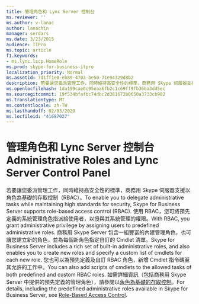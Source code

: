 ```yaml
---
title: 管理角色和 Lync Server 控制台
ms.reviewer: ''
ms.author: v-lanac
author: lanachin
manager: serdars
ms.date: 3/23/2015
audience: ITPro
ms.topic: article
f1.keywords:
- ms.lync.lscp.HomeRole
ms.prod: skype-for-business-itpro
localization_priority: Normal
ms.assetid: 7d1ff1e0-eb89-4703-be50-71e94329d8b2
description: 若要讓您委派管理工作，同時維持高安全性的標準，商務用 Skype 伺服器支援以角色為基礎的存取控制（RBAC）。 使用 RBAC，您可將預先定義的系統管理角色指派給使用者，以授與其系統管理的權限。 商務用 Skype Server 包含一組豐富的內建管理角色，也可讓您建立新的角色，並為每個新角色指定自訂的 Cmdlet 清單。 您也可以為預先定義及自訂 RBAC 角色，新增 Cmdlet 指令碼至其允許的工作中。 如需詳細資訊（包括商務用 Skype Server 中提供的預先定義的管理角色），請參閱以角色為基礎的存取控制。
ms.openlocfilehash: 1da199cae0c95eaa6fb2c1c69ff9fb36ba3dd5ec
ms.sourcegitcommit: 19f534bfafbc74dbc2d381672b0650a3733cb982
ms.translationtype: MT
ms.contentlocale: zh-TW
ms.lasthandoff: 02/03/2020
ms.locfileid: "41687027"
---
```

# <a name="administrative-roles-and-lync-server-control-panel"></a><span data-ttu-id="db78d-107">管理角色和 Lync Server 控制台</span><span class="sxs-lookup"><span data-stu-id="db78d-107">Administrative Roles and Lync Server Control Panel</span></span>

<span data-ttu-id="db78d-108">若要讓您委派管理工作，同時維持高安全性的標準，商務用 Skype 伺服器支援以角色為基礎的存取控制（RBAC）。</span><span class="sxs-lookup"><span data-stu-id="db78d-108">To enable you to delegate administrative tasks while maintaining high standards for security, Skype for Business Server supports role-based access control (RBAC).</span></span> <span data-ttu-id="db78d-109">使用 RBAC，您可將預先定義的系統管理角色指派給使用者，以授與其系統管理的權限。</span><span class="sxs-lookup"><span data-stu-id="db78d-109">With RBAC, you grant administrative privilege by assigning users to predefined administrative roles.</span></span> <span data-ttu-id="db78d-110">商務用 Skype Server 包含一組豐富的內建管理角色，也可讓您建立新的角色，並為每個新角色指定自訂的 Cmdlet 清單。</span><span class="sxs-lookup"><span data-stu-id="db78d-110">Skype for Business Server includes a rich set of built-in administrative roles, and also enables you to create new roles and specify a custom list of cmdlets for each new role.</span></span> <span data-ttu-id="db78d-111">您也可以為預先定義及自訂 RBAC 角色，新增 Cmdlet 指令碼至其允許的工作中。</span><span class="sxs-lookup"><span data-stu-id="db78d-111">You can also add scripts of cmdlets to the allowed tasks of both predefined and custom RBAC roles.</span></span> <span data-ttu-id="db78d-112">如需詳細資訊（包括商務用 Skype Server 中提供的預先定義的管理角色），請參閱以[角色為基礎的存取控制](https://technet.microsoft.com/library/41204ba3-ce5b-41a8-a6c3-b444468fa328.aspx)。</span><span class="sxs-lookup"><span data-stu-id="db78d-112">For details, including the predefined administrative roles available in Skype for Business Server, see [Role-Based Access Control](https://technet.microsoft.com/library/41204ba3-ce5b-41a8-a6c3-b444468fa328.aspx).</span></span>


